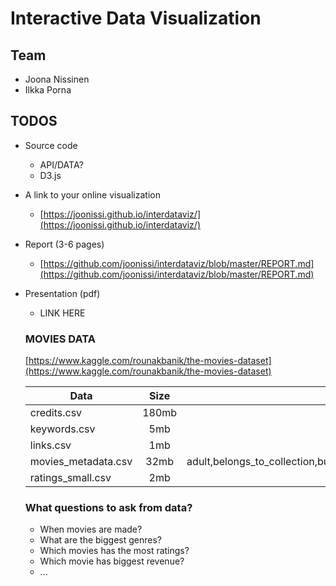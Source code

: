 # Interactive Data Visualization

## Team

- Joona Nissinen
- Ilkka Porna

## TODOS

- Source code
  - API/DATA?
  - D3.js
- A link to your online visualization
  - [https://joonissi.github.io/interdataviz/](https://joonissi.github.io/interdataviz/)
- Report (3-6 pages)
  - [https://github.com/joonissi/interdataviz/blob/master/REPORT.md](https://github.com/joonissi/interdataviz/blob/master/REPORT.md)
  
- Presentation (pdf)
  - LINK HERE

  ### MOVIES DATA
  
  [https://www.kaggle.com/rounakbanik/the-movies-dataset](https://www.kaggle.com/rounakbanik/the-movies-dataset)
  
  
  | Data                   | Size          | columns        |
  | ---------------------- |:-------------:| --------------:|
  | credits.csv            | 180mb         | cast,crew,id   |
  | keywords.csv           | 5mb           | id,keywords    |
  | links.csv              | 1mb           | movieId,imdbId,tmdbId  |
  | movies_metadata.csv    | 32mb          | adult,belongs_to_collection,budget,genres,homepage,id,imdbId,original_language,original_title,overview,popularity,poster_path,production_companies,production_countries,release_date,revenue,runtime,spoken_languages,status,tagline,title,video,vote_average,vote_count             |
  | ratings_small.csv      | 2mb           |                |
 
 

  ### What questions to ask from data?

  - When movies are made?
  - What are the biggest genres?
  - Which movies has the most ratings?
  - Which movie has biggest revenue?
  - ...
